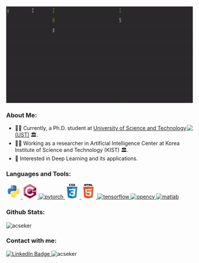 <br>
<img src="cover.gif" height="260px" align="middle">

[//]: # (<h1 align="center">Hi there <img src="https://raw.githubusercontent.com/ABSphreak/ABSphreak/master/gifs/Hi.gif" width="30px">, I'm Cagatay.</h1>)
<!-- <br> -->

<div>
<h3 align="left" >About Me:</h3>
<!--   <img src="https://cdn.dribbble.com/users/1365253/screenshots/11419536/final_shots_for_gif.gif" height="200px" align="right" style="vertical-align:top"> -->
  <img src="img.gif" height="200px" align="right" style="vertical-align:top">

* 👨‍🎓 Currently, a Ph.D. student at <a href="https://www.ust.ac.kr/eng.do"> University of Science and Technology (UST)</a> 🏛️.
* 👨‍💻 Working as a researcher in Artificial Intelligence Center at Korea Institute of Science and Technology (KIST) 🏛️.
* 🔭 Interested in Deep Learning and its applications.
</div>


<h3 align="left">Languages and Tools:</h3>
<p align="left">
  <a href="https://www.python.org" target="_blank" rel="noreferrer">
    <img src="https://raw.githubusercontent.com/devicons/devicon/master/icons/python/python-original.svg" alt="python" width="40" height="40"/>
  </a>
  <a href="https://www.w3schools.com/cpp/" target="_blank" rel="noreferrer">
    <img src="https://raw.githubusercontent.com/devicons/devicon/master/icons/cplusplus/cplusplus-original.svg" alt="cplusplus" width="40" height="40"/>
  </a>
  <a href="https://pytorch.org/" target="_blank" rel="noreferrer">
    <img src="https://www.vectorlogo.zone/logos/pytorch/pytorch-icon.svg" alt="pytorch" width="40" height="40"/>
  </a>
  <a href="https://www.w3schools.com/css/" target="_blank" rel="noreferrer">
    <img src="https://raw.githubusercontent.com/devicons/devicon/master/icons/css3/css3-original-wordmark.svg" alt="css3" width="40" height="40"/>
  </a>
  <a href="https://www.w3.org/html/" target="_blank" rel="noreferrer"> <img src="https://raw.githubusercontent.com/devicons/devicon/master/icons/html5/html5-original-wordmark.svg" alt="html5" width="40" height="40"/>
  </a>
  <a href="https://www.tensorflow.org" target="_blank" rel="noreferrer">
    <img src="https://www.vectorlogo.zone/logos/tensorflow/tensorflow-icon.svg" alt="tensorflow" width="40" height="40"/>
  </a>
  <a href="https://opencv.org/" target="_blank" rel="noreferrer">
    <img src="https://www.vectorlogo.zone/logos/opencv/opencv-icon.svg" alt="opencv" width="40" height="40"/>
  </a>
  <a href="https://www.mathworks.com/" target="_blank" rel="noreferrer">
    <img src="https://upload.wikimedia.org/wikipedia/commons/2/21/Matlab_Logo.png" alt="matlab" width="40" height="40"/>
  </a>
</p>

<h3 align="left">Github Stats:</h3>
<p>
    <img align="center" src="https://github-readme-stats.vercel.app/api?username=acseker&show_icons=true&locale=en&theme=dracula&count_private=true" alt="acseker" />
</p>

[//]: # (<p>)

[//]: # (    <img align="center" src="https://github-readme-stats.vercel.app/api/top-langs?username=acseker&show_icons=true&locale=en&layout=compact" alt="acseker" />)

[//]: # (</p>)


<h3 align="left">Contact with me:</h3>
<p align="left">
    <a href="https://www.linkedin.com/in/acseker/">
        <img src="https://img.shields.io/badge/-@acseker-0077B5?style=flat-square&amp;labelColor=0077B5&amp;logo=LinkedIn&amp;link=https://www.linkedin.com/in/acseker/" alt="LinkedIn Badge">
    </a>
    <img src="https://komarev.com/ghpvc/?username=acseker&label=Profile%20views&color=0e75b6&style=flat" alt="acseker" />
</p>

